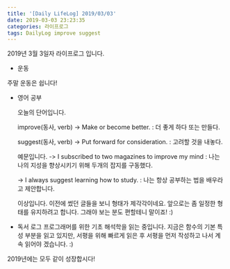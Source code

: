 ```yaml
---
title: '[Daily LifeLog] 2019/03/03'
date: 2019-03-03 23:23:35
categories: 라이프로그
tags: DailyLog improve suggest
---
```


2019년 3월 3일자 라이프로그 입니다.

- 운동

주말 운동은 쉽니다!

- 영어 공부

  오늘의 단어입니다.
  
  improve(동사, verb)
	-> Make or become better.
	: 더 좋게 하다 또는 만들다.

	suggest(동사, verb)
	-> Put forward for consideration.
	: 고려할 것을 내놓다.

	예문입니다.
	-> I subscribed to two magazines to improve my mind
	: 나는 나의 지성을 향상시키기 위해 두개의 잡지를 구동했다.

	-> I always suggest learning how to study.
	: 나는 항상 공부하는 법을 배우라고 제안합니다.

	이상입니다.
	이전에 썼던 글들을 보니 형태가 제각각이네요.
	앞으로는 좀 일정한 형태를 유지하려고 합니다.
	그래야 보는 분도 편할테니 말이죠! :)

- 독서 로그
	프로그래머를 위한 기초 해석학을 읽는 중입니다.
	지금은 함수의 기본 특성 부분을 읽고 있지만,
	서평을 위해 빠르게 읽은 후 서평을 먼저 작성하고 나서 계속 읽어야 겠습니다. :)

2019년에는 모두 같이 성장합시다!
